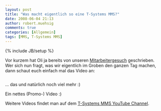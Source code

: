 ```yaml
---
layout: post
title: "Was macht eigentlich so eine T-Systems MMS?"
date: 2008-06-04 21:13
author: robert.muehsig
comments: true
categories: [Allgemein]
tags: [MMS, T-Systems MMS]
---
```

{% include JB/setup %}
<p>Vor kurzem hat Oli ja bereits von unseren <a href="http://code-inside.de/blog/2008/05/19/jobs-jobs-jobs/">Mitarbeitergesuch</a> geschrieben. Wer sich nun fragt, was wir eigentlich im Groben den ganzen Tag machen, dann schaut euch einfach mal das Video an:</p> <div class="wlWriterSmartContent" id="scid:5737277B-5D6D-4f48-ABFC-DD9C333F4C5D:edb6ee96-a2b9-4645-956b-b025033c4eae" style="padding-right: 0px; display: inline; padding-left: 0px; padding-bottom: 0px; margin: 0px; padding-top: 0px"><div id="465b91a8-fcb8-40c1-a1ba-e3a9f003e5ed" style="margin: 0px; padding: 0px; display: inline;"><div><a href="http://www.youtube.com/watch?v=011UA_AmzWs" target="_new"><img src="{{BASE_PATH}}/assets/wp-images/video438e357717fb.jpg" galleryimg="no" onload="var downlevelDiv = document.getElementById('465b91a8-fcb8-40c1-a1ba-e3a9f003e5ed'); downlevelDiv.innerHTML = &quot;&lt;div&gt;&lt;object width=\&quot;425\&quot; height=\&quot;350\&quot;&gt;&lt;param name=\&quot;movie\&quot; value=\&quot;http://www.youtube.com/v/011UA_AmzWs\&quot;&gt;&lt;\/param&gt;&lt;param name=\&quot;wmode\&quot; value=\&quot;transparent\&quot;&gt;&lt;\/param&gt;&lt;embed src=\&quot;http://www.youtube.com/v/011UA_AmzWs\&quot; type=\&quot;application/x-shockwave-flash\&quot; wmode=\&quot;transparent\&quot; width=\&quot;425\&quot; height=\&quot;350\&quot;&gt;&lt;\/embed&gt;&lt;\/object&gt;&lt;\/div&gt;&quot;;" alt=""></a></div></div></div> <p>... das und natürlich noch viel mehr :)</p> <p>Ein nettes (Promo-) Video :)</p> <p>Weitere Videos findet man auf dem <a href="http://www.youtube.com/user/TSystemsMMS">T-Systems MMS YouTube Channel</a>.</p>
